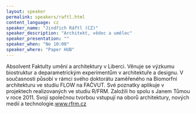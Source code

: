 ```yaml
---
layout: speaker
permalink: speakers/raftl.html
content_language: cz
speaker_name: "Jindřich Ráftl (CZ)"
speaker_description: "Architekt, vědec a umělec"
speaker_presentation: ""
speaker_when: "Ne 10:00"
speaker_where: "Paper HUB"
---
```


Absolvent Faktulty umění a architektury v Liberci. Věnuje se výzkumu biostruktur a deparametrickým experimentům v architektuře a designu. V současnosti působí v rámci svého doktorátu zaměřeného na Biomorfní architekturu ve studiu FLOW na FAČVUT. Své poznatky aplikuje v projektech realizovaných ve studiu R/FRM. Založili ho spolu s Janem Tůmou v roce 2011. Svojí společnou tvorbou vstupují na oborů architektury, nových medií a technologie.www.rfrm.cz